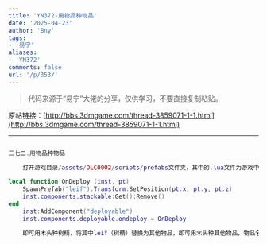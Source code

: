 ```yaml
---
title: 'YN372-用物品种物品'
date: '2025-04-23'
author: 'Bny'
tags:
- '易宁'
aliases:
- 'YN372'
comments: false
url: '/p/353/'
---
```


> 代码来源于“易宁”大佬的分享，仅供学习，不要直接复制粘贴。

原帖链接：[http://bbs.3dmgame.com/thread-3859071-1-1.html](http://bbs.3dmgame.com/thread-3859071-1-1.html)

---

```lua  

三七二.用物品种物品

	打开游戏目录/assets/DLC0002/scripts/prefabs文件夹，其中的.lua文件为游戏中的物品。举例用木头种树精：用MT管理器打开游戏目录/assets/DLC0002/scripts/prefabs/log.lua文件，在inst:AddComponent("inspectable")的下一行插入以下内容：

local function OnDeploy (inst, pt)
	SpawnPrefab("leif").Transform:SetPosition(pt.x, pt.y, pt.z)
	inst.components.stackable:Get():Remove()
end
	inst:AddComponent("deployable")
	inst.components.deployable.ondeploy = OnDeploy

	即可用木头种树精，将其中leif（树精）替换为其他物品，即可用木头种其他物品，物品名称见“常用物品中英文名称”。如果你用来种物品的种子物品是不可堆叠的，如牛角等，就将其中inst.components.stackable:Get():Remove()替换为inst:Remove()

```  

